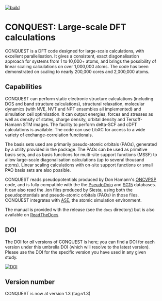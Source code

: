 [![build](https://github.com/OrderN/CONQUEST-release/actions/workflows/makefile.yml/badge.svg?branch=develop)](https://github.com/OrderN/CONQUEST-release/actions/workflows/makefile.yml?query=branch%3Adevelop)

# CONQUEST: Large-scale DFT calculations

CONQUEST is a DFT code designed for large-scale calculations, with
excellent parallelisation.  It gives a consistent, exact
diagonalisation approach for systems from 1 to 10,000+ atoms, and
brings the possibility of linear scaling calculations on over
1,000,000 atoms.  The code has been demonstrated on scaling to nearly
200,000 cores and 2,000,000 atoms.

## Capabilities

CONQUEST can perform static electronic structure calculations
(including DOS and band structure calculations), structural
relaxation, molecular dynamics (with NVE, NVT and NPT ensembles all
implemented) and simulation cell optimisation.  It can output energies, forces and stresses as well as
density of states, charge density, orbital density and Tersoff-Hamann
STM images.  The facility to perform delta-SCF and cDFT calculations
is available.  The code can use LibXC for access to a wide variety of
exchange-correlation functionals.

The basis sets used are primarily pseudo-atomic orbitals (PAOs), generated by
a utility provided in the package.  The PAOs can be used as primitive
basis sets, and as basis functions for multi-site support functions (MSSF)
to allow large-scale diagonalisation calculations (up to several
thousand atoms).  Linear scaling calculations with on-site support
functions or small PAO basis sets are also possible.

CONQUEST reads pseudopotentials produced by Don Hamann's
[ONCVPSP](http://www.mat-simresearch.com) code, and is fully
compatible with the the [PseudoDojo](http://www.pseudo-dojo.org) 
and [SG15](http://www.quantum-simulation.org/potentials/sg15_oncv/)
databases. It can also read the .ion
files produced by Siesta, using both the pseudopotentials and
pseudo-atomic orbitals (PAOs) in those files.  CONQUEST integrates with
[ASE](https://wiki.fysik.dtu.dk/ase/index.html), the atomic simulation environment.

The manual is provided with the release (see the ``docs`` directory)
but is also available on
[ReadTheDocs](https://conquest.readthedocs.io/en/latest/). 

## DOI

The DOI for *all* versions of CONQUEST is here; you can find a DOI for each version 
under this umbrella DOI (which will resolve to the latest version).  Please use the 
DOI for the specific version you have used in any given study.

[![DOI](https://zenodo.org/badge/DOI/10.5281/zenodo.3943720.svg)](https://doi.org/10.5281/zenodo.3943720)

## Version number

CONQUEST is now at version 1.3 (tag:v1.3)

